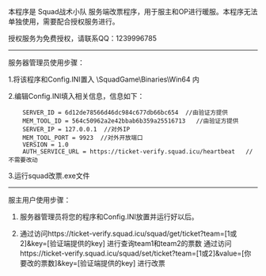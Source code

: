 本程序是 Squad战术小队 服务端改票程序，用于服主和OP进行暖服。本程序无法单独使用，需要配合授权服务进行。

授权服务为免费授权，请联系QQ：1239996785

--------------------

服务器管理员使用步骤：

1.将该程序和Config.INI置入 \SquadGame\Binaries\Win64 内

2.编辑Config.INI填入相关信息，信息如下：
```
	SERVER_ID = 6d12de78566d46dc984c677db66bc654  //由验证方提供
	MEM_TOOL_ID = 564c50962a2e42bbab6b359a25516713   //由验证方提供
	SERVER_IP = 127.0.0.1  //对外IP
	MEM_TOOL_PORT = 9923  //对外开放端口
	VERSION = 1.0
	AUTH_SERVICE_URL = https://ticket-verify.squad.icu/heartbeat   //不需要改动
```

3.运行squad改票.exe文件

--------

服主用户使用步骤：

1. 服务器管理员将您的程序和Config.INI放置并运行好以后。

2. 通过访问https://ticket-verify.squad.icu/squad/get/ticket?team=[1或2]&key=[验证端提供的key] 进行查询team1和team2的票数
   通过访问https://ticket-verify.squad.icu/squad/set/ticket?team=[1或2]&value=[你要改的票数]&key=[验证端提供的key] 进行改票